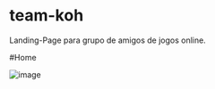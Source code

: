 # team-koh
Landing-Page para grupo de amigos de jogos online. 

#Home

![image](https://user-images.githubusercontent.com/106198134/200133108-ab29f62b-bbb8-4594-b03f-cf319265074d.png)

